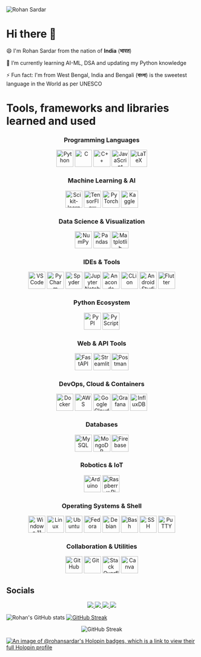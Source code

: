 <img src="https://github.com/RohanSardar/RohanSardar/assets/77870108/5e6b7c0a-1da7-41df-8577-f74931b55c54.png" alt="Rohan Sardar">

# Hi there 👋

😄 I'm Rohan Sardar from the nation of **India** (**भारत**)

🌱 I’m currently learning AI-ML, DSA and updating my Python knowledge

⚡ Fun fact: I'm from West Bengal, India and Bengali (**বাংলা**) is the sweetest language in the World as per UNESCO

# Tools, frameworks and libraries learned and used</h2>
<div align="center"> 

### Programming Languages
<p align="center">
<img src="https://cdn.jsdelivr.net/gh/devicons/devicon@latest/icons/python/python-original.svg" width="45" title="Python"/> 
<img src="https://cdn.jsdelivr.net/gh/devicons/devicon@latest/icons/c/c-original.svg" width="45" title="C"/> 
<img src="https://cdn.jsdelivr.net/gh/devicons/devicon@latest/icons/cplusplus/cplusplus-original.svg" width="45" title="C++"/> 
<img src="https://cdn.jsdelivr.net/gh/devicons/devicon@latest/icons/javascript/javascript-original.svg" width="45" title="JavaScript"/> 
<img src="https://cdn.jsdelivr.net/gh/devicons/devicon@latest/icons/latex/latex-original.svg" width="45" title="LaTeX"/>
</p>

### Machine Learning & AI
<p align="center">
<img src="https://cdn.jsdelivr.net/gh/devicons/devicon@latest/icons/scikitlearn/scikitlearn-original.svg" width="45" title="Scikit-learn"/> 
<img src="https://cdn.jsdelivr.net/gh/devicons/devicon@latest/icons/tensorflow/tensorflow-original.svg" width="45" title="TensorFlow"/> 
<img src="https://cdn.jsdelivr.net/gh/devicons/devicon@latest/icons/pytorch/pytorch-original.svg" width="45" title="PyTorch"/> 
<img src="https://cdn.jsdelivr.net/gh/devicons/devicon@latest/icons/kaggle/kaggle-original.svg" width="45" title="Kaggle"/>
</p>

### Data Science & Visualization
<p align="center">
<img src="https://cdn.jsdelivr.net/gh/devicons/devicon@latest/icons/numpy/numpy-original.svg" width="45" title="NumPy"/> 
<img src="https://cdn.jsdelivr.net/gh/devicons/devicon@latest/icons/pandas/pandas-original.svg" width="45" title="Pandas"/> 
<img src="https://cdn.jsdelivr.net/gh/devicons/devicon@latest/icons/matplotlib/matplotlib-original.svg" width="45" title="Matplotlib"/>
</p>

### IDEs & Tools
<p align="center">
<img src="https://cdn.jsdelivr.net/gh/devicons/devicon@latest/icons/vscode/vscode-original.svg" width="45" title="VS Code"/> 
<img src="https://cdn.jsdelivr.net/gh/devicons/devicon@latest/icons/pycharm/pycharm-original.svg" width="45" title="PyCharm"/> 
<img src="https://cdn.jsdelivr.net/gh/devicons/devicon@latest/icons/spyder/spyder-original.svg" width="45" title="Spyder"/> 
<img src="https://cdn.jsdelivr.net/gh/devicons/devicon@latest/icons/jupyter/jupyter-original.svg" width="45" title="Jupyter Notebook"/> 
<img src="https://cdn.jsdelivr.net/gh/devicons/devicon@latest/icons/anaconda/anaconda-original.svg" width="45" title="Anaconda"/> 
<img src="https://cdn.jsdelivr.net/gh/devicons/devicon@latest/icons/clion/clion-original.svg" width="45" title="CLion"/> 
<img src="https://cdn.jsdelivr.net/gh/devicons/devicon@latest/icons/androidstudio/androidstudio-original.svg" width="45" title="Android Studio"/> 
<img src="https://cdn.jsdelivr.net/gh/devicons/devicon@latest/icons/flutter/flutter-original.svg" width="45" title="Flutter"/>
</p>

### Python Ecosystem
<p align="center">
<img src="https://cdn.jsdelivr.net/gh/devicons/devicon@latest/icons/pypi/pypi-original.svg" width="45" title="PyPI"/> 
<img src="https://cdn.jsdelivr.net/gh/devicons/devicon@latest/icons/pyscript/pyscript-original-wordmark.svg" width="45" title="PyScript"/>
</p>

### Web & API Tools
<p align="center">
<img src="https://cdn.jsdelivr.net/gh/devicons/devicon@latest/icons/fastapi/fastapi-original.svg" width="45" title="FastAPI"/> 
<img src="https://cdn.jsdelivr.net/gh/devicons/devicon@latest/icons/streamlit/streamlit-original.svg" width="45" title="Streamlit"/> 
<img src="https://cdn.jsdelivr.net/gh/devicons/devicon@latest/icons/postman/postman-original.svg" width="45" title="Postman"/>
</p>

### DevOps, Cloud & Containers
<p align="center">
<img src="https://cdn.jsdelivr.net/gh/devicons/devicon@latest/icons/docker/docker-plain-wordmark.svg" width="45" title="Docker"/> <img src="https://cdn.jsdelivr.net/gh/devicons/devicon@latest/icons/amazonwebservices/amazonwebservices-original-wordmark.svg" width="45" title="AWS"/> 
<img src="https://cdn.jsdelivr.net/gh/devicons/devicon@latest/icons/googlecloud/googlecloud-original.svg" width="45" title="Google Cloud"/> 
<img src="https://cdn.jsdelivr.net/gh/devicons/devicon@latest/icons/grafana/grafana-original-wordmark.svg" width="45" title="Grafana"/> 
<img src="https://cdn.jsdelivr.net/gh/devicons/devicon@latest/icons/influxdb/influxdb-original.svg" width="45" title="InfluxDB"/>
</p>

### Databases
<p align="center">
<img src="https://cdn.jsdelivr.net/gh/devicons/devicon@latest/icons/mysql/mysql-original.svg" width="45" title="MySQL"/> 
<img src="https://cdn.jsdelivr.net/gh/devicons/devicon@latest/icons/mongodb/mongodb-original-wordmark.svg" width="45" title="MongoDB"/> 
<img src="https://cdn.jsdelivr.net/gh/devicons/devicon@latest/icons/firebase/firebase-original.svg" width="45" title="Firebase"/>
</p>

### Robotics & IoT
<p align="center">
<img src="https://cdn.jsdelivr.net/gh/devicons/devicon@latest/icons/arduino/arduino-original.svg" width="45" title="Arduino"/> 
<img src="https://cdn.jsdelivr.net/gh/devicons/devicon@latest/icons/raspberrypi/raspberrypi-original.svg" width="45" title="Raspberry Pi"/>
</p>

### Operating Systems & Shell
<p align="center">
<img src="https://cdn.jsdelivr.net/gh/devicons/devicon@latest/icons/windows11/windows11-original.svg" width="45" title="Windows 11"/> 
<img src="https://cdn.jsdelivr.net/gh/devicons/devicon@latest/icons/linux/linux-original.svg" width="45" title="Linux"/> 
<img src="https://cdn.jsdelivr.net/gh/devicons/devicon@latest/icons/ubuntu/ubuntu-original.svg" width="45" title="Ubuntu"/> 
<img src="https://cdn.jsdelivr.net/gh/devicons/devicon@latest/icons/fedora/fedora-original.svg" width="45" title="Fedora"/> 
<img src="https://cdn.jsdelivr.net/gh/devicons/devicon@latest/icons/debian/debian-original-wordmark.svg" width="45" title="Debian"/> 
<img src="https://cdn.jsdelivr.net/gh/devicons/devicon@latest/icons/bash/bash-original.svg" width="45" title="Bash"/> 
<img src="https://cdn.jsdelivr.net/gh/devicons/devicon@latest/icons/ssh/ssh-original-wordmark.svg" width="45" title="SSH"/> 
<img src="https://cdn.jsdelivr.net/gh/devicons/devicon@latest/icons/putty/putty-original.svg" width="45" title="PuTTY"/>
</p>

### Collaboration & Utilities
<p align="center">
<img src="https://cdn.jsdelivr.net/gh/devicons/devicon@latest/icons/github/github-original.svg" width="45" title="GitHub"/> 
<img src="https://cdn.jsdelivr.net/gh/devicons/devicon@latest/icons/git/git-original.svg" width="45" title="Git"/> 
<img src="https://cdn.jsdelivr.net/gh/devicons/devicon@latest/icons/stackoverflow/stackoverflow-original.svg" width="45" title="Stack Overflow"/> 
<img src="https://cdn.jsdelivr.net/gh/devicons/devicon@latest/icons/canva/canva-original.svg" width="45" title="Canva"/>
</p>
</div>

<h2>Socials</h2>
<p align="center">
<a href="https://www.linkedin.com/in/rohansardar">
    <img src="https://img.shields.io/badge/linkedin-%230077B5.svg?&style=for-the-badge&logo=linkedin&logoColor=white" />
</a>
<a href="https://leetcode.com/rohansardar">
    <img src="https://img.shields.io/badge/LeetCode-000000?style=for-the-badge&logo=LeetCode&logoColor=#d16c06" />
</a>
<a href="https://www.codewars.com/users/RohanSardar">
    <img src="https://img.shields.io/badge/Codewars-B1361E?style=for-the-badge&logo=codewars&logoColor=grey" />
</a>
<a href="https://www.kaggle.com/rohansardar">
    <img src="https://img.shields.io/badge/Kaggle-035a7d?style=for-the-badge&logo=kaggle&logoColor=white" />
</a>
</p>

![Rohan's GitHub stats](https://github-readme-stats.vercel.app/api?username=RohanSardar&show_icons=true&theme=dark)
[![GitHub Streak](https://streak-stats.demolab.com?user=RohanSardar)](https://git.io/streak-stats)
<p align="center">
<img align="center" src="https://github-readme-stats.vercel.app/api/top-langs/?username=RohanSardar&size_weight=0.5&count_weight=0.5&layout=compact" alt="GitHub Streak">
</p>


[![An image of @rohansardar's Holopin badges, which is a link to view their full Holopin profile](https://holopin.me/rohansardar)](https://holopin.io/@rohansardar)


<!--
**RohanSardar/RohanSardar** is a ✨ _special_ ✨ repository because its `README.md` (this file) appears on your GitHub profile.

Here are some ideas to get you started:

- 🔭 I’m currently working on ...
- 🌱 I’m currently learning ...
- 👯 I’m looking to collaborate on ...
- 🤔 I’m looking for help with ...
- 💬 Ask me about ...
- 📫 How to reach me: ...
- 😄 Pronouns: ...
- ⚡ Fun fact: ...
-->
